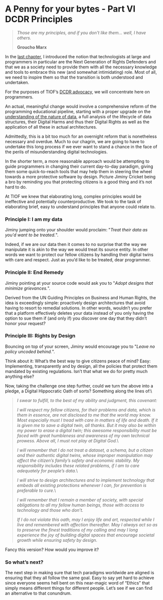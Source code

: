 # A Penny for your bytes - Part VI DCDR Principles

> _Those are my principles, and if you don't like them... well, I have others._
>
> **Groucho Marx**

In the [last chapter](https://www.digitalnewsasia.com/insights/penny-your-bytes-next-gen-rights-defenders), I introduced the notion that technologists at large and programmers in particular are the Next Generation of Rights Defenders and that we as a society need to provide them with all the necessary knowledge and tools to embrace this new (and somewhat intimidating) role. Most of all, we need to inspire them so that the transition is both understood and undertaken.

For the purposes of TIOF’s [DCDR advocacy](https://www.digitalnewsasia.com/insights/penny-your-bytes-part-1-about-dcdr), we will concentrate here on programmers.&#x20;

An actual, meaningful change would involve a comprehensive reform of the programming educational pipeline, starting with a proper upgrade on the [understanding of the nature of data](https://www.digitalnewsasia.com/insights/penny-your-bytes-nature-data), a full analysis of the lifecycle of data structures, their Digital Harms and thus their Digital Rights as well as the application of all these in actual architectures.

Admittedly, this is a bit too much for an overnight reform that is nonetheless necessary and overdue. Much to our chagrin, we are going to have to undertake this long process if we ever want to stand a chance in the face of the perils of misunderstanding digital technologies.

In the shorter term, a more reasonable approach would be attempting to guide programmers in changing their current day-to-day paradigm, giving them some quick-to-reach tools that may help them in steering the wheel towards a more protective software by design. Picture Jiminy Cricket being a bro by reminding you that protecting citizens is a good thing and it’s not hard to do.

At TIOF we knew that elaborating long, complex principles would be ineffective and potentially counterproductive. We took to the task of elaborating brief, easy to understand principles that anyone could relate to.

### **Principle I: I am my data** <a href="#id-3479671b-fca5-456e-a731-e1d7719700d7" id="id-3479671b-fca5-456e-a731-e1d7719700d7"></a>

Jiminy jumping onto your shoulder would proclaim: "_Treat their data as you'd want to be treated._".

Indeed, if we are our data then it comes to no surprise that the way we manipulate it is akin to the way we would treat its source entity. In other words we want to protect our fellow citizens by handling their digital twins with care and respect. Just as you’d like to be treated, dear programmer.

### **Principle II: End Remedy** <a href="#id-2a358655-ce0c-4b83-adc3-6fc9360fbf90" id="id-2a358655-ce0c-4b83-adc3-6fc9360fbf90"></a>

Jiminy pointing at your source code would ask you to "_Adopt designs that minimize grievances._".

Derived from the UN Guiding Principles on Business and Human Rights, the idea is exceedingly simple: proactively design architectures that avoid having to resort to remedial solutions. In other words, wouldn’t you prefer that a platform effectively deletes your data instead of you only having the option to sue them if (and only if) you discover one day that they didn’t honor your request?

### **Principle III: Rights by Design** <a href="#e5e28615-35f6-46c1-aca1-4f20774bce5b" id="e5e28615-35f6-46c1-aca1-4f20774bce5b"></a>

Bouncing on top of your screen, Jiminy would encourage you to "_Leave no policy uncoded behind._".

Think about it: What’s the best way to give citizens peace of mind? Easy: Implementing, transparently and by design, all the policies that protect them mandated by existing regulations. Isn’t that what we do for pretty much anything else?

Now, taking the challenge one step further, could we turn the above into a pledge, a Digital Hippocratic Oath of sorts? Something along the lines of:\


> _I swear to fulfill, to the best of my ability and judgment, this covenant:_
>
> _I will respect my fellow citizens, for their problems and data, which is them in essence, are not disclosed to me that the world may know. Most especially must I tread with care in matters of life and death. If it is given me to save a digital twin, all thanks. But it may also be within my power to erase a digital twin; this awesome responsibility must be faced with great humbleness and awareness of my own technical prowess. Above all, I must not play at Digital God._\
>
>
> _I will remember that I do not treat a dataset, a schema, but a citizen and their authentic digital twins, whose improper manipulation may affect the citizen’s family’s safety and economic stability. My responsibility includes these related problems, if I am to care adequately for people’s data._\
>
>
> _I will strive to design architectures and to implement technology that embeds all existing protections whenever I can, for prevention is preferable to cure._\
>
>
> _I will remember that I remain a member of society, with special obligations to all my fellow human beings, those with access to technology and those who don’t._
>
> _If I do not violate this oath, may I enjoy life and art, respected while I live and remembered with affection thereafter. May I always act so as to preserve the finest traditions of my calling and may I long experience the joy of building digital spaces that encourage societal growth while ensuring safety by design._

Fancy this version? How would you improve it?

### So what’s next? <a href="#id-40f3157f-751e-4207-ad79-9b56b7c38a29" id="id-40f3157f-751e-4207-ad79-9b56b7c38a29"></a>

The next step in making sure that tech paradigms worldwide are aligned is ensuring that they all follow the same goal. Easy to say yet hard to achieve since everyone seems hell bent on this near-magic word of “Ethics” that simply means different things for different people. Let’s see if we can find an alternative to that conundrum.

